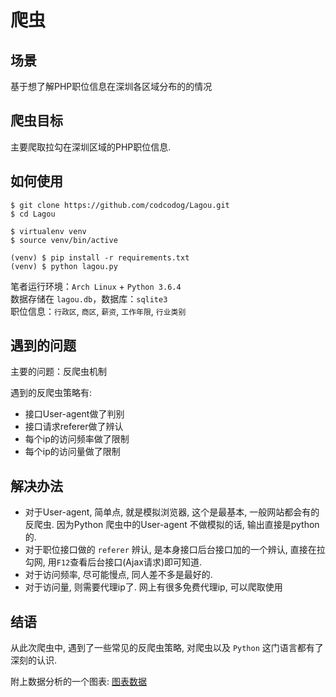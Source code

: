 爬虫
====

场景
----
基于想了解PHP职位信息在深圳各区域分布的的情况

爬虫目标
--------
主要爬取拉勾在深圳区域的PHP职位信息.

如何使用
--------
```
$ git clone https://github.com/codcodog/Lagou.git
$ cd Lagou

$ virtualenv venv
$ source venv/bin/active

(venv) $ pip install -r requirements.txt
(venv) $ python lagou.py
```
笔者运行环境：`Arch Linux` + `Python 3.6.4`  
数据存储在 `lagou.db`，数据库：`sqlite3`  
职位信息：`行政区`, `商区`, `薪资`, `工作年限`, `行业类别`

遇到的问题
----------
主要的问题：反爬虫机制

遇到的反爬虫策略有:
- 接口User-agent做了判别
- 接口请求referer做了辨认
- 每个ip的访问频率做了限制
- 每个ip的访问量做了限制

解决办法
--------
- 对于User-agent, 简单点, 就是模拟浏览器, 这个是最基本, 一般网站都会有的反爬虫. 因为Python 爬虫中的User-agent 不做模拟的话, 输出直接是python的.
- 对于职位接口做的 `referer` 辨认, 是本身接口后台接口加的一个辨认, 直接在拉勾网, 用`F12`查看后台接口(Ajax请求)即可知道.
- 对于访问频率, 尽可能慢点, 同人差不多是最好的.
- 对于访问量, 则需要代理ip了. 网上有很多免费代理ip, 可以爬取使用

结语
----
从此次爬虫中, 遇到了一些常见的反爬虫策略, 对爬虫以及 `Python` 这门语言都有了深刻的认识.  

附上数据分析的一个图表: [图表数据](http://65.49.200.193/lagou/analysis.php)
